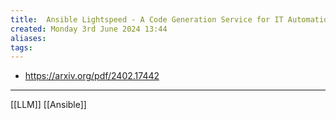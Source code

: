 ```yaml
---
title:  Ansible Lightspeed - A Code Generation Service for IT Automation
created: Monday 3rd June 2024 13:44
aliases: 
tags: 
---
```

- https://arxiv.org/pdf/2402.17442

---
[[LLM]]
[[Ansible]]